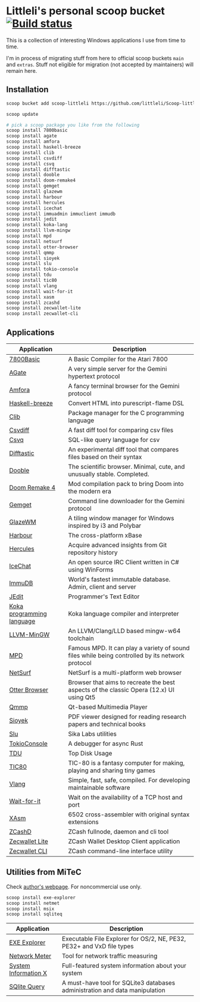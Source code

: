 # Littleli's personal scoop bucket [![Build status](https://ci.appveyor.com/api/projects/status/unf1y3oaybr7m27i/branch/master?svg=true)](https://ci.appveyor.com/project/littleli/scoop-littleli/branch/master)

This is a collection of interesting Windows applications I use from time to time.

I'm in process of migrating stuff from here to official scoop buckets `main` and `extras`.
Stuff not eligible for migration (not accepted by maintainers) will remain here.

## Installation

```sh
scoop bucket add scoop-littleli https://github.com/littleli/Scoop-littleli.git

scoop update

# pick a scoop package you like from the following
scoop install 7800basic
scoop install agate
scoop install amfora
scoop install haskell-breeze
scoop install clib
scoop install csvdiff
scoop install csvq
scoop install difftastic
scoop install dooble
scoop install doom-remake4
scoop install gemget
scoop install glazewm
scoop install harbour
scoop install hercules
scoop install icechat
scoop install immuadmin immuclient immudb
scoop install jedit
scoop install koka-lang
scoop install llvm-mingw
scoop install mpd
scoop install netsurf
scoop install otter-browser
scoop install qmmp
scoop install sioyek
scoop install slu
scoop install tokio-console
scoop install tdu
scoop install tic80
scoop install vlang
scoop install wait-for-it
scoop install xasm
sooop install zcashd
scoop install zecwallet-lite
scoop install zecwallet-cli
```

## Applications

| Application | Description |
|-|-|
| [7800Basic](https://github.com/7800-devtools/7800basic) | A Basic Compiler for the Atari 7800 |
| [AGate](https://github.com/mbrubeck/agate) | A very simple server for the Gemini hypertext protocol |
| [Amfora](https://github.com/makeworld-the-better-one/amfora) | A fancy terminal browser for the Gemini protocol |
| [Haskell-breeze](https://github.com/easafe/haskell-breeze) | Convert HTML into purescript-flame DSL |
| [Clib](https://github.com/clibs/clib) | Package manager for the C programming language |
| [Csvdiff](https://aswinkarthik.github.io/csvdiff) | A fast diff tool for comparing csv files |
| [Csvq](https://mithrandie.github.io/csvq) | SQL-like query language for csv |
| [Difftastic](https://difftastic.wilfred.me.uk) | An experimental diff tool that compares files based on their syntax |
| [Dooble](https://textbrowser.github.io/dooble/) | The scientific browser. Minimal, cute, and unusually stable. Completed. |
| [Doom Remake 4](https://archive.org/details/doom_remake_4_download) | Mod compilation pack to bring Doom into the modern era |
| [Gemget](https://github.com/makeworld-the-better-one/gemget) | Command line downloader for the Gemini protocol |
| [GlazeWM](https://github.com/lars-berger/GlazeWM) | A tiling window manager for Windows inspired by i3 and Polybar |
| [Harbour](https://harbour.github.io) | The cross-platform xBase |
| [Hercules](https://github.com/src-d/hercules) | Acquire advanced insights from Git repository history |
| [IceChat](https://www.icechat.net) | An open source IRC Client written in C# using WinForms |
| [ImmuDB](https://github.com/codenotary/immudb) | World's fastest immutable database. Admin, client and server |
| [JEdit](http://jedit.org) | Programmer's Text Editor |
| [Koka programming language](https://koka-lang.org) | Koka language compiler and interpreter |
| [LLVM-MinGW](https://github.com/mstorsjo/llvm-mingw) | An LLVM/Clang/LLD based mingw-w64 toolchain |
| [MPD](https://www.musicpd.org) | Famous MPD. It can play a variety of sound files while being controlled by its network protocol |
| [NetSurf](https://www.netsurf-browser.org) | NetSurf is a multi-platform web browser |
| [Otter Browser](https://otter-browser.org/) | Browser that aims to recreate the best aspects of the classic Opera (12.x) UI using Qt5  |
| [Qmmp](http://qmmp.ylsoftware.com) | Qt-based Multimedia Player |
| [Sioyek](https://sioyek.info/) | PDF viewer designed for reading research papers and technical books |
| [Slu](https://github.com/sikalabs/slu) | Sika Labs utilities |
| [TokioConsole](https://github.com/tokio-rs/console) | A debugger for async Rust |
| [TDU](https://github.com/josephpaul0/tdu) | Top Disk Usage |
| [TIC80](https://tic80.com) | TIC-80 is a fantasy computer for making, playing and sharing tiny games |
| [Vlang](https://vlang.io) | Simple, fast, safe, compiled. For developing maintainable software |
| [Wait-for-it](https://github.com/roerohan/wait-for-it) | Wait on the availability of a TCP host and port |
| [XAsm](https://github.com/pfusik/xasm) | 6502 cross-assembler with original syntax extensions |
| [ZCashD](https://z.cash) | ZCash fullnode, daemon and cli tool |
| [Zecwallet Lite](https://www.zecwallet.co) | ZCash Wallet Desktop Client application |
| [Zecwallet CLI](https://www.zecwallet.co) | ZCash command-line interface utility |

## Utilities from MiTeC

Check [author's webpage](http://mitec.cz/index.html). For noncommercial use only.

```sh
scoop install exe-explorer
scoop install netmet
scoop install msix
scoop install sqliteq
```

| Application | Description |
|-|-|
| [EXE Explorer](http://mitec.cz/exe.html) | Executable File Explorer for OS/2, NE, PE32, PE32+ and VxD file types |
| [Network Meter](http://mitec.cz/netmet.html) | Tool for network traffic measuring |
| [System Information X](http://mitec.cz/msi.html) | Full-featured system information about your system |
| [SQlite Query](http://mitec.cz/sqliteq.html) | A must-have tool for SQLite3 databases administration and data manipulation |
